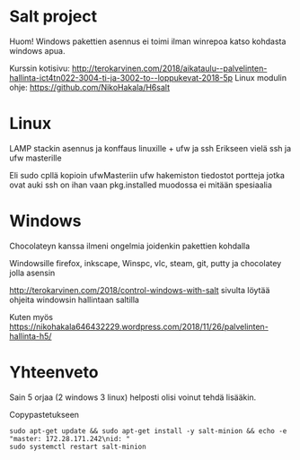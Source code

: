# Salt project
Huom! Windows pakettien asennus ei toimi ilman winrepoa katso kohdasta windows apua.

Kurssin kotisivu: http://terokarvinen.com/2018/aikataulu--palvelinten-hallinta-ict4tn022-3004-ti-ja-3002-to--loppukevat-2018-5p
Linux modulin ohje: https://github.com/NikoHakala/H6salt


# Linux

LAMP stackin asennus ja konffaus linuxille + ufw ja ssh
Erikseen vielä ssh ja ufw masterille

Eli sudo cpllä kopioin ufwMasteriin ufw hakemiston tiedostot portteja jotka ovat auki
ssh on ihan vaan pkg.installed muodossa ei mitään spesiaalia


# Windows

Chocolateyn kanssa ilmeni ongelmia joidenkin pakettien kohdalla

Windowsille firefox, inkscape, Winspc, vlc, steam, git, putty ja chocolatey jolla asensin 

http://terokarvinen.com/2018/control-windows-with-salt sivulta löytää ohjeita windowsin hallintaan saltilla

Kuten myös https://nikohakala646432229.wordpress.com/2018/11/26/palvelinten-hallinta-h5/

# Yhteenveto

Sain 5 orjaa (2 windows 3 linux) helposti olisi voinut tehdä lisääkin.

Copypastetukseen

	sudo apt-get update && sudo apt-get install -y salt-minion && echo -e "master: 172.28.171.242\nid: "
	sudo systemctl restart salt-minion
